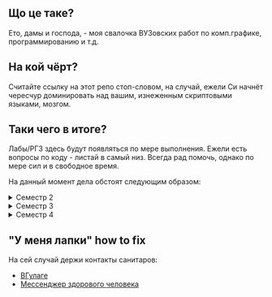 ## Що це таке?
Ето, дамы и господа, - моя свалочка ВУЗовских работ по комп.графике, программированию и т.д.

## На кой чёрт?
Считайте ссылку на этот репо стоп-словом, на случай, ежели Си начнёт чересчур доминировать над вашим, изнеженным скриптовыми языками, мозгом.

## Таки чего в итоге?
Лабы/РГЗ здесь будут появляться по мере выполнения. Ежели есть вопросы по коду - листай в самый низ.
Всегда рад помочь, однако по мере сил и в свободное время.

На данный момент дела обстоят следующим образом:

<details><summary>Семестр 2</summary>
<p>

  - [x] [Лаба 1(8)](https://github.com/Linadil/NSTU_Programming/tree/master/semester2/lab1_8)
  - [x] [Лаба 2(8)](https://github.com/Linadil/NSTU_Programming/tree/master/semester2/lab2_8)
  - [x] [Лаба 3(8)](https://github.com/Linadil/NSTU_Programming/tree/master/semester2/lab3_8)
  - [x] [Лаба 4(8)](https://github.com/Linadil/NSTU_Programming/tree/master/semester2/lab4_8)
  - [x] [Лаба 5(8)](https://github.com/Linadil/NSTU_Programming/tree/master/semester2/lab5_8)
  - [x] [Лаба 6(8)](https://github.com/Linadil/NSTU_Programming/tree/master/semester2/lab6_8)
  - [x] [Курсовая гр.3(1, 3, 9, 10, 19) гр.4(1, 8, 11, 20)](https://github.com/Linadil/NSTU_Programming/tree/master/semester2/coursework)

</p>
</details>

<details><summary>Семестр 3</summary>
<p>

  - [x] [Лаба 1(13)](https://github.com/Linadil/NSTU_Programming/tree/master/semester3/lab1_13)
  - [x] [Лаба 2(13)](https://github.com/Linadil/NSTU_Programming/tree/master/semester3/lab2_13)
  - [x] [Лаба 3(13)](https://github.com/Linadil/NSTU_Programming/tree/master/semester3/lab3_13)
  - [x] [Лаба 4(13)](https://github.com/Linadil/NSTU_Programming/tree/master/semester3/lab4_13)
  - [x] [Лаба 5(13)](https://github.com/Linadil/NSTU_Programming/tree/master/semester3/lab5_13)
  - [x] [Лаба 6(13)](https://github.com/Linadil/NSTU_Programming/tree/master/semester3/lab6_13)
  - [x] [Лаба 7(13)](https://github.com/Linadil/NSTU_Programming/tree/master/semester3/lab7_13)
  - [x] [Лаба 8(13)](https://github.com/Linadil/NSTU_Programming/tree/master/semester3/lab8_13)
  - [x] [КР (13)](https://github.com/Linadil/NSTU_Programming/tree/master/semester3/coursework)
  - [x] [КР (2)](https://github.com/Linadil/NSTU_Programming/tree/master/semester3/rgr_2)
  - [x] [КР (11)](https://github.com/Linadil/NSTU_Programming/tree/master/semester3/rgr_11)
  - [x] [КР (14)](https://github.com/Linadil/NSTU_Programming/tree/master/semester3/rgr_14)
  - [x] [КР (24)](https://github.com/Linadil/NSTU_Programming/tree/master/semester3/rgr_24)

</p>
</details>

<details><summary>Семестр 4</summary>
<p>

  - [x] [Лаба 1(5)](https://github.com/Linadil/NSTU_Programming/tree/master/semester4/lab1)
  - [ ] [Лаба 2(5)](https://github.com/Linadil/NSTU_Programming/tree/master/semester4/lab2)
  - [ ] [Лаба 3()](https://github.com/Linadil/NSTU_Programming/tree/master/semester4/lab3)
  - [ ] [Лаба 4()](https://github.com/Linadil/NSTU_Programming/tree/master/semester4/lab4)

</p>
</details>

## "У меня лапки" how to fix
На сей случай держи контакты санитаров:
 * [ВГулаге](https://vk.com/cpp_is_power)
 * [Мессенджер здорового человека](https://t.me/alionapermes)

